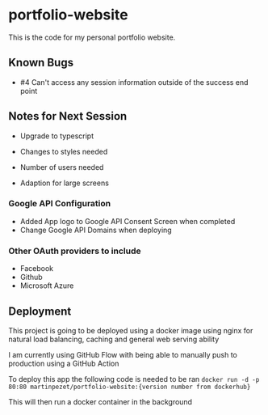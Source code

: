# portfolio-website

This is the code for my personal portfolio website.

## Known Bugs

- #4 Can't access any session information outside of the success end point

## Notes for Next Session

- Upgrade to typescript
- Changes to styles needed
- Number of users needed

- Adaption for large screens

### Google API Configuration

- Added App logo to Google API Consent Screen when completed
- Change Google API Domains when deploying

### Other OAuth providers to include
- Facebook
- Github
- Microsoft Azure

## Deployment

This project is going to be deployed using a docker image using nginx for natural load balancing, caching and general web serving ability

I am currently using GitHub Flow with being able to manually push to production using a GitHub Action

To deploy this app the following code is needed to be ran `docker run -d -p 80:80 martinpezet/portfolio-website:{version number from dockerhub}`

This will then run a docker container in the background
